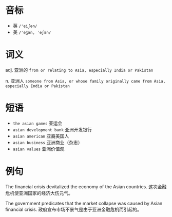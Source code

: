 # 音标

- 英 `/'eiʃən/`
- 美 `/ˈeʒən, ˈeʃən/`

# 词义

adj. 亚洲的
`from or relating to Asia, especially India or Pakistan`

n. 亚洲人
`someone from Asia, or whose family originally came from Asia, especially India or Pakistan`

# 短语

- `the asian games` 亚运会
- `asian development bank` 亚洲开发银行
- `asian american` 亚裔美国人
- `asian business` 亚洲商业（杂志）
- `asian values` 亚洲价值观

# 例句

The financial crisis devitalized the economy of the Asian countries.
这次金融危机使亚洲国家的经济大伤元气。

The government predicates that the market collapse was caused by Asian financial crisis.
政府宣布市场不景气是由于亚洲金融危机而引起的。


